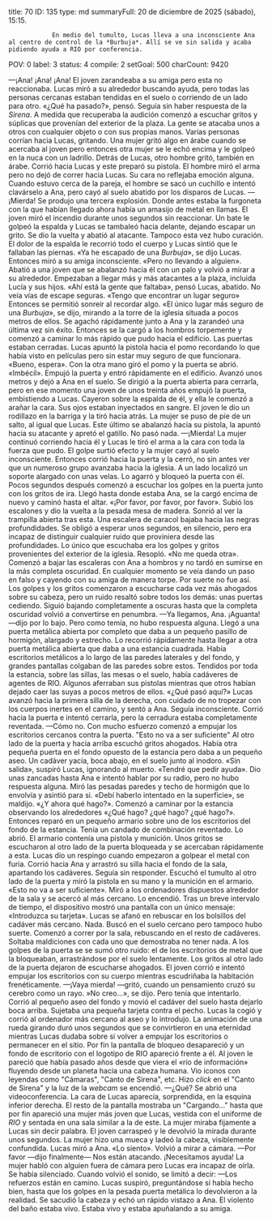 title:          70
ID:             135
type:           md
summaryFull:    20 de diciembre de 2025 (sábado), 15:15.
                
                En medio del tumulto, Lucas lleva a una inconsciente Ana al centro de control de la *Burbuja*. Allí se ve sin salida y acaba pidiendo ayuda a RIO por conferencia.
POV:            0
label:          3
status:         4
compile:        2
setGoal:        500
charCount:      9420


—¡Ana! ¡Ana! ¡Ana!
El joven zarandeaba a su amiga pero esta no reaccionaba. Lucas miró a su alrededor buscando ayuda, pero todas las personas cercanas estaban tendidas en el suelo o corriendo de un lado para otro.
«¿Qué ha pasado?», pensó.
Seguía sin haber respuesta de la *Sirena*.
A medida que recuperaba la audición comenzó a escuchar gritos y súplicas que provenían del exterior de la plaza. La gente se atacaba unos a otros con cualquier objeto o con sus propias manos.
Varias personas corrían hacia Lucas, gritando.
Una mujer gritó algo en árabe cuando se acercaba al joven pero entonces otra mujer se le echó encima y le golpeó en la nuca con un ladrillo.
Detrás de Lucas, otro hombre gritó, también en árabe. Corrió hacia Lucas y este preparó su pistola. El hombre miró el arma pero no dejó de correr hacia Lucas. Su cara no reflejaba emoción alguna.
Cuando estuvo cerca de la pareja, el hombre se sacó un cuchillo e intentó clavárselo a Ana, pero cayó al suelo abatido por los disparos de Lucas.
—¡Mierda!
Se produjo una tercera explosión. Donde antes estaba la furgoneta con la que habían llegado ahora había un amasijo de metal en llamas.
El joven miró el incendio durante unos segundos sin reaccionar. Un bate le golpeó la espalda y Lucas se tambaleó hacia delante, dejando escapar un grito.
Se dio la vuelta y abatió al atacante.
Tampoco esta vez hubo curación. El dolor de la espalda le recorrió todo el cuerpo y Lucas sintió que le fallaban las piernas.
«Ya he escapado de una *Burbuja*», se dijo Lucas.
Entonces miró a su amiga inconsciente.
«Pero no llevando a alguien».
Abatió a una joven que se abalanzó hacia él con un palo y volvió a mirar a su alrededor.
Empezaban a llegar más y más atacantes a la plaza, incluida Lucía y sus hijos.
«Ahí está la gente que faltaba», pensó Lucas, abatido.
No veía vías de escape seguras.
«Tengo que encontrar un lugar seguro»
Entonces se permitió sonreír al recordar algo.
«El único lugar más seguro de una *Burbuja*», se dijo, mirando a la torre de la iglesia situada a pocos metros de ellos.
Se agachó rápidamente junto a Ana y la zarandeó una última vez sin éxito. Entonces se la cargó a los hombros torpemente y comenzó a caminar lo más rápido que pudo hacia el edificio.
Las puertas estaban cerradas. Lucas apuntó la pistola hacia el pomo recordando lo que había visto en películas pero sin estar muy seguro de que funcionara.
«Bueno, espera».
Con la otra mano giró el pomo y la puerta se abrió.
«Imbécil».
Empujó la puerta y entró rápidamente en el edificio.
Avanzó unos metros y dejó a Ana en el suelo. Se dirigió a la puerta abierta para cerrarla, pero en ese momento una joven de unos treinta años empujó la puerta, embistiendo a Lucas.
Cayeron sobre la espalda de él, y ella le comenzó a arañar la cara. Sus ojos estaban inyectados en sangre.
El joven le dio un rodillazo en la barriga y la tiró hacia atrás. La mujer se puso de pie de un salto, al igual que Lucas. Este último se abalanzó hacia su pistola, la apuntó hacia su atacante y apretó el gatillo.
No pasó nada.
—¡Mierda!
La mujer continuó corriendo hacia él y Lucas le tiró el arma a la cara con toda la fuerza que pudo. El golpe surtió efecto y la mujer cayó al suelo inconsciente.
Entonces corrió hacia la puerta y la cerró, no sin antes ver que un numeroso grupo avanzaba hacia la iglesia.
A un lado localizó un soporte alargado con unas velas. Lo agarró y bloqueó la puerta con él. Pocos segundos después comenzó a escuchar los golpes en la puerta junto con los gritos de ira.
Llegó hasta donde estaba Ana, se la cargó encima de nuevo y caminó hasta el altar.
«¡Por favor, por favor, por favor».
Subió los escalones y dio la vuelta a la pesada mesa de madera. Sonrió al ver la trampilla abierta tras esta.
Una escalera de caracol bajaba hacia las negras profundidades. Se obligó a esperar unos segundos, en silencio, pero era incapaz de distinguir cualquier ruido que proviniera desde las profundidades. Lo único que escuchaba era los golpes y gritos provenientes del exterior de la iglesia.
Resopló.
«No me queda otra».
Comenzó a bajar las escaleras con Ana a hombros y no tardó en sumirse en la más completa oscuridad.
En cualquier momento se veía dando un paso en falso y cayendo con su amiga de manera torpe. Por suerte no fue así.
Los golpes y los gritos comenzaron a escucharse cada vez más ahogados sobre su cabeza, pero un ruido resaltó sobre todos los demás: unas puertas cediendo.
Siguió bajando completamente a oscuras hasta que la completa oscuridad volvió a convertirse en penumbra.
—Ya llegamos, Ana. ¡Aguanta! —dijo por lo bajo.
Pero como temía, no hubo respuesta alguna.
Llegó a una puerta metálica abierta por completo que daba a un pequeño pasillo de hormigón, alargado y estrecho. Lo recorrió rápidamente hasta llegar a otra puerta metálica abierta que daba a una estancia cuadrada. Había escritorios metálicos a lo largo de las paredes laterales y del fondo, y grandes pantallas colgaban de las paredes sobre estos.
Tendidos por toda la estancia, sobre las sillas, las mesas o el suelo, había cadáveres de agentes de RIO. Algunos aferraban sus pistolas mientras que otros habían dejado caer las suyas a pocos metros de ellos.
«¿Qué pasó aquí?»
Lucas avanzó hacia la primera silla de la derecha, con cuidado de no tropezar con los cuerpos inertes en el camino, y sentó a Ana.
Seguía inconsciente.
Corrió hacia la puerta e intentó cerrarla, pero la cerradura estaba completamente reventada.
—Cómo no.
Con mucho esfuerzo comenzó a empujar los escritorios cercanos contra la puerta.
"Esto no va a ser suficiente"
Al otro lado de la puerta y hacia arriba escuchó gritos ahogados.
Había otra pequeña puerta en el fondo opuesto de la estancia pero daba a un pequeño aseo. Un cadáver yacía, boca abajo, en el suelo junto al inodoro.
«Sin salida», suspiró Lucas, ignorando al muerto.
«Tendré que pedir ayuda».
Dio unas zancadas hasta Ana e intentó hablar por su radio, pero no hubo respuesta alguna.
Miró las pesadas paredes y techo de hormigón que lo envolvía y asintió para si.
«Debí haberlo intentado en la superficie», se maldijo. «¿Y ahora qué hago?».
Comenzó a caminar por la estancia observando los alrededores
«¿Qué hago? ¿qué hago? ¿qué hago?».
Entonces reparó en un pequeño armario sobre uno de los escritorios del fondo de la estancia. Tenía un candado de combinación reventado.
Lo abrió. El armario contenía una pistola y munición.
Unos gritos se escucharon al otro lado de la puerta bloqueada y se acercaban rápidamente a esta. Lucas dio un respingo cuando empezaron a golpear el metal con furia.
Corrió hacia Ana y arrastró su silla hacia el fondo de la sala, apartando los cadáveres.
Seguía sin responder.
Escuchó el tumulto al otro lado de la puerta y miró la pistola en su mano y la munición en el armario.
«Esto no va a ser suficiente».
Miró a los ordenadores dispuestos alrededor de la sala y se acercó al más cercano. Lo encendió.
Tras un breve intervalo de tiempo, el dispositivo mostró una pantalla con un único mensaje:
«Introduzca su tarjeta».
Lucas se afanó en rebuscar en los bolsillos del cadáver más cercano. Nada. Buscó en el suelo cercano pero tampoco hubo suerte.
Comenzó a correr por la sala, rebuscando en el resto de cadáveres. Soltaba maldiciones con cada uno que demostraba no tener nada.
A los golpes de la puerta se se sumó otro ruido: el de los escritorios de metal que la bloqueaban, arrastrándose por el suelo lentamente. Los gritos al otro lado de la puerta dejaron de escucharse ahogados.
El joven corrió e intentó empujar los escritorios con su cuerpo mientras escudriñaba la habitación frenéticamente.
—¡Vaya mierda! —gritó, cuando un pensamiento cruzó su cerebro como un rayo.
»No creo...», se dijo.
Pero tenía que intentarlo.
Corrió al pequeño aseo del fondo y movió el cadáver del suelo hasta dejarlo boca arriba. Sujetaba una pequeña tarjeta contra el pecho.
Lucas la cogió y corrió al ordenador más cercano al aseo y lo introdujo. La animación de una rueda girando duró unos segundos que se convirtieron en una eternidad mientras Lucas dudaba sobre si volver a empujar los escritorios o permanecer en el sitio.
Por fin la pantalla de bloqueo desapareció y un fondo de escritorio con el logotipo de RIO apareció frente a él. Al joven le pareció que había pasado años desde que viera el «río de información» fluyendo desde un planeta hacia una cabeza humana.
Vio iconos con leyendas como "Cámaras", "Canto de Sirena", etc.
Hizo *click* en el "Canto de Sirena" y la luz de la *webcam* se encendió.
—¿Qué?
Se abrió una videoconferencia. La cara de Lucas aparecía, sorprendida, en la esquina inferior derecha. El resto de la pantalla mostraba un "Cargando..." hasta que por fin apareció una mujer más joven que Lucas, vestida con el uniforme de *RIO* y sentada en una sala similar a la de este.
La mujer miraba fijamente a Lucas sin decir palabra.
El joven carraspeó y le devolvió la mirada durante unos segundos.
La mujer hizo una mueca y ladeó la cabeza, visiblemente confundida.
Lucas miró a Ana.
«Lo siento».
Volvió a mirar a cámara.
—Por favor —dijo finalmente— Nos están atacando. ¡Necesitamos ayuda!
La mujer habló con alguien fuera de cámara pero Lucas era incapaz de oírla. Se había silenciado.
Cuando volvió el sonido, se limitó a decir:
—Los refuerzos están en camino.
Lucas suspiró, preguntándose si había hecho bien, hasta que los golpes en la pesada puerta metálica lo devolvieron a la realidad.
Se sacudió la cabeza y echó un rápido vistazo a Ana.
El violento del baño estaba vivo.
Estaba vivo y estaba apuñalando a su amiga.